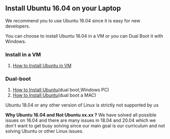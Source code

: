 ## Install Ubuntu 16.04 on your Laptop
We recommend you to use Ubuntu 16.04 since it is easy for new developers.

You can choose to install Ubuntu 16.04 in a VM or you can Dual Boot it with Windows. 

### Install in a VM
1. [How to Install Ubuntu in VM](https://medium.com/@tushar0618/install-ubuntu-16-04-lts-on-virtual-box-desktop-version-30dc6f1958d0)

### Dual-boot
1. [How to Install Ubuntu](/extras/Dual_Boot_PC.pdf)(dual boot,Windows PC)
2. [How to Install Ubuntu](https://larryjordan.com/articles/create-a-dual-boot-mac-os-x-system/)(dual boot a MAC)

Ubuntu 18.04 or any other version of Linux is strictly not supported by us

**Why Ubuntu 16.04 and Not Ubuntu xx.xx ?**
We have solved all possible issues on 16.04 and there are many issues in 18.04 and 20.04 
which we don't want to get busy solving since our main goal is our curriculum and not solving Ubuntu or other Linux issues.